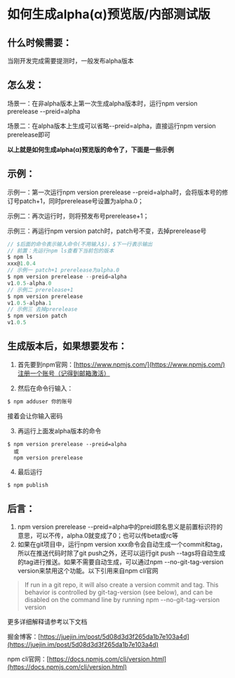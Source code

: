 # 如何生成alpha(α)预览版/内部测试版
## 什么时候需要：
当刚开发完成需要提测时，一般发布alpha版本
## 怎么发：
场景一：在非alpha版本上第一次生成alpha版本时，运行npm version prerelease --preid=alpha

场景二：在alpha版本上生成可以省略--preid=alpha，直接运行npm version prerelease即可

**以上就是如何生成alpha(α)预览版的命令了，下面是一些示例**
## 示例：
示例一：第一次运行npm version prerelease --preid=alpha时，会将版本号的修订号patch+1，同时prerelease号设置为alpha.0；

示例二：再次运行时，则将预发布号prerelease+1；

示例三：再运行npm version patch时，patch号不变，去掉prerelease号
```js
// $后面的命令表示输入命令(不用输入$)，$下一行表示输出
// 前置：先运行npm ls查看下当前包的版本
$ npm ls
xxx@1.0.4
// 示例一 patch+1 prerelease为alpha.0
$ npm version prerelease --preid=alpha
v1.0.5-alpha.0
// 示例二 prerelease+1
$ npm version prerelease
v1.0.5-alpha.1
// 示例三 去掉prerelease
$ npm version patch
v1.0.5
```

## 生成版本后，如果想要发布：
1. 首先要到npm官网：[https://www.npmjs.com/](https://www.npmjs.com/)注册一个账号（记得到邮箱激活）

2. 然后在命令行输入：
```js
$ npm adduser 你的账号
```
接着会让你输入密码

3. 再运行上面发alpha版本的命令
```
$ npm version prerelease --preid=alpha
  或
  npm version prerelease
```

4. 最后运行
```js
$ npm publish
```

## 后言：
1. npm version prerelease --preid=alpha中的preid顾名思义是前置标识符的意思，可以不传，alpha.0就变成了0；也可以传beta或rc等
2. 如果在git项目中，运行npm version xxx命令会自动生成一个commit和tag，所以在推送代码时除了git push之外，还可以运行git push --tags将自动生成的tag进行推送。如果不需要自动生成，可以通过npm --no-git-tag-version version来禁用这个功能。以下引用来自npm cli官网
> If run in a git repo, it will also create a version commit and tag. This behavior is controlled by git-tag-version (see below), and can be disabled on the command line by running npm --no-git-tag-version version

更多详细解释请参考以下文档

掘金博客：[https://juejin.im/post/5d08d3d3f265da1b7e103a4d](https://juejin.im/post/5d08d3d3f265da1b7e103a4d)

npm cli官网：[https://docs.npmjs.com/cli/version.html](https://docs.npmjs.com/cli/version.html)
